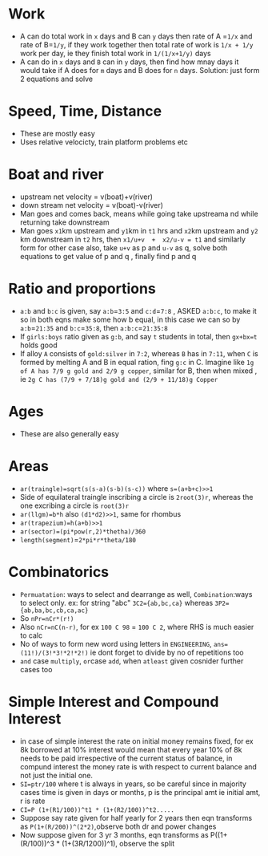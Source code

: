# Work 
- A can do total work in `x` days and B can `y` days then rate of A =`1/x` and rate of B=`1/y`, if they work together then total rate of work is `1/x + 1/y` work per day, ie they finish total work in `1/(1/x+1/y)` days
- A can do in `x` days and `B` can in `y` days, then find how mnay days it would take if A does for `m` days and B does for `n` days. Solution: just form 2 equations and solve
# Speed, Time, Distance
- These are mostly easy
- Uses relative velocicty, train platform problems etc
# Boat and river
- upstream net velocity = v(boat)+v(river)
- down stream net velocity = v(boat)-v(river)
- Man goes and comes back, means while going take upstreama nd while returning take downstream
- Man goes `x1`km upstream and `y1`km in `t1` hrs and `x2`km upstream and `y2` km downstream in `t2` hrs, then `x1/u+v  +  x2/u-v = t1` and similarly form for other case also, take `u+v` as p and `u-v` as q, solve both equations to get value of p and q , finally find p and q
# Ratio and proportions
- `a:b` and `b:c` is given, say `a:b`=`3:5` and `c:d`=`7:8` , ASKED `a:b:c`, to make it so in both eqns make some how b equal, in this case we can so by `a:b`=`21:35` and `b:c`=`35:8`, then `a:b:c`=`21:35:8`
- If `girls:boys` ratio given as `g:b`, and say `t` students in total, then `gx+bx=t` holds good
- If alloy `A` consists of `gold:silver` in `7:2`, whereas `B` has in `7:11`, when `C` is formed by melting A and B in equal ration, fing `g:c` in C. Imagine like `1g of A has 7/9 g gold and 2/9 g copper`, similar for B, then when mixed , ie `2g C has (7/9 + 7/18)g gold and (2/9 + 11/18)g Copper`
# Ages 
- These are also generally easy
# Areas
- `ar(traingle)=sqrt(s(s-a)(s-b)(s-c))` where `s=(a+b+c)>>1`
- Side of equilateral traingle inscribing a circle is `2root(3)r`, whereas the one excribing a circle is `root(3)r`
-  `ar(llgm)=b*h` also `(d1*d2)>>1`, same for rhombus
- `ar(trapezium)=h(a+b)>>1`
- `ar(sector)=(pi*pow(r,2)*thetha)/360`
- `length(segment)`=`2*pi*r*theta/180`
# Combinatorics
- `Permuatation`: ways to select and dearrange as well, `Combination`:ways to select only. ex: for string "abc" `3C2={ab,bc,ca}` whereas `3P2={ab,ba,bc,cb,ca,ac}`
- So `nPr=nCr*(r!)`
- Also `nCr=nC(n-r)`, for ex `100 C 98` = `100 C 2`, where RHS is much easier to calc
- No of ways to form new word using letters in `ENGINEERING`, `ans=(11!)/(3!*3!*2!*2!)` ie dont forget to divide by no of repetitions too
- `and` case `multiply`, `or`case `add`, when `atleast` given cosnider further cases too
# Simple Interest and Compound  Interest
- in case of simple interest the rate on initial money remains fixed, for ex 8k borrowed at 10% interest would mean that every year 10% of 8k needs to be paid irrespective of the current status of balance, in compund interest the money rate is with respect to current balance and not just the initial one.
- `SI=ptr/100` where t is always in years, so be careful since in majority cases time is given in days or months, p is the principal amt ie initial amt, r is rate
- `CI=P (1+(R1/100))^t1 * (1+(R2/100))^t2.....`
- Suppose say rate given for half yearly for 2 years then eqn transforms as `P(1+(R/200))^(2*2)`,observe both dr and power changes
- Now suppose given for 3 yr 3 months, eqn transforms as P((1+(R/100))^3 * (1+(3R/1200))^1),  observe the split

